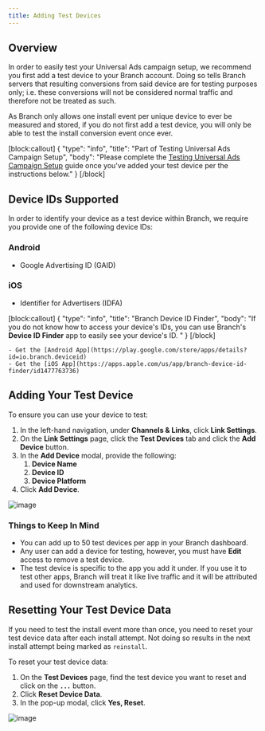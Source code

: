 ```yaml
---
title: Adding Test Devices
---
```


## Overview

In order to easily test your Universal Ads campaign setup, we recommend you first add a test device to your Branch account. Doing so tells Branch servers that resulting conversions from said device are for testing purposes only; i.e. these conversions will not be considered normal traffic and therefore not be treated as such.

As Branch only allows one install event per unique device to ever be measured and stored, if you do not first add a test device, you will only be able to test the install conversion event once ever.

[block:callout]
{
  "type": "info",
  "title": "Part of Testing Universal Ads Campaign Setup",
  "body": "Please complete the [Testing Universal Ads Campaign Setup](/resources/testing-universal-ads-campaign-setup/) guide once you've added your test device per the instructions below."
}
[/block]

## Device IDs Supported

In order to identify your device as a test device within Branch, we require you provide one of the following device IDs:

### Android

- Google Advertising ID (GAID)

### iOS

- Identifier for Advertisers (IDFA)

[block:callout]
{
  "type": "info",
  "title": "Branch Device ID Finder",
  "body": "If you do not know how to access your device's IDs, you can use Branch's **Device ID Finder** app to easily see your device's ID.  "
}
[/block]

	- Get the [Android App](https://play.google.com/store/apps/details?id=io.branch.deviceid)
	- Get the [iOS App](https://apps.apple.com/us/app/branch-device-id-finder/id1477763736)

## Adding Your Test Device

To ensure you can use your device to test:

1. In the left-hand navigation, under **Channels & Links**, click **Link Settings**.
2. On the **Link Settings** page, click the **Test Devices** tab and click the **Add Device** button.
3. In the **Add Device** modal, provide the following:
	1. **Device Name**
	2. **Device ID**
	3. **Device Platform**
4. Click **Add Device**.

![image](/_assets/img/pages/links/add-test-device.png)

### Things to Keep In Mind

- You can add up to 50 test devices per app in your Branch dashboard.
- Any user can add a device for testing, however, you must have **Edit** access to remove a test device.
- The test device is specific to the app you add it under.  If you use it to test other apps, Branch will treat it like live traffic and it will be attributed and used for downstream analytics.

## Resetting Your Test Device Data

If you need to test the install event more than once, you need to reset your test device data after each install attempt.  Not doing so results in the next install attempt being marked as `reinstall`.

To reset your test device data:

1. On the **Test Devices** page, find the test device you want to reset and click on the **`...`** button.
2. Click **Reset Device Data**.
3. In the pop-up modal, click **Yes, Reset**.

![image](/_assets/img/pages/links/reset-device.png)
